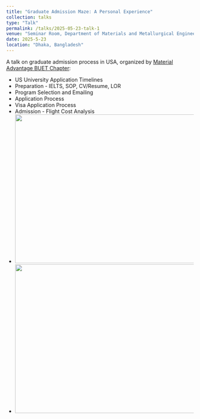 ```yaml
---
title: "Graduate Admission Maze: A Personal Experience"
collection: talks
type: "Talk"
permalink: /talks/2025-05-23-talk-1
venue: "Seminar Room, Department of Materials and Metallurgical Engineering, BUET"
date: 2025-5-23
location: "Dhaka, Bangladesh"
---
```

A talk on graduate admission process in USA, organized by [Material Advantage BUET Chapter](https://mabuetchapter.com):
  * US University Application Timelines
  * Preparation - IELTS, SOP, CV/Resume, LOR
  * Program Selection and Emailing
  * Application Process
  * Visa Application Process
  * Admission - Flight Cost Analysis
  * <img src='/images/MABC/pic2.JPG' width="600px" height="400px">
  * <img src='/images/MABC/pic1.JPG' width="600px" height="400px">
